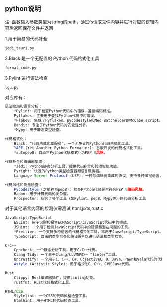## python说明


注: 函数输入参数类型为string的path，通过fs读取文件内容并进行对应的逻辑内容后返回保存文件并返回

1.用于简易的代码补全
```sh
jedi_tauri.py
```

2.Black 是一个无配置的 Python 代码格式化工具
```sh
format_code.py
```

3.Pylint 进行语法检查
```sh
lgu.py
```

对应库有：
```js
语法检测和语言分析：
    *Pylint: 用于检查Python代码中的错误，遵循编码标准。
    Pyflakes: 主要用于查找Python代码中的错误。
    *Flake8: 集成了Pyflakes、pycodestyle和Ned Batchelder的McCabe script。
    Bandit: 专注于Python代码的安全性分析。
    *Mypy: 用于静态类型检查。

代码格式化：
    Black: “代码格式化即服务”，一个无争议的Python代码格式化工具。
    YAPF (Yet Another Python Formatter): 谷歌开发的代码格式化工具。
    *autopep8: 自动将Python代码格式化为PEP 8风格。

代码补全和编辑器集成：
    *Jedi: Python静态分析工具，提供代码补全和其他智能功能。
    Pyright: 快速的Python类型检查器和语言服务器。
    Language Server Protocol (LSP): 一种与编辑器集成的协议，支持多种编程语言，包括Python。

代码风格和质量检查：
    Pycodestyle (之前称为pep8): 检查Python代码是否符合PEP 8编码风格。
    Radon: 用于计算代码的复杂度。
    Prospector: 综合了多个工具（如Pylint、pep8、Mypy等）的代码分析工具
```

对于其他语言内容的检测仅需测试 html,js/ts,rust,c
```js
JavaScript/TypeScript
    ESLint: 用于识别和报告ECMAScript/JavaScript代码中的模式。
    JSHint: 一个用于检测JavaScript代码中的错误和潜在问题的工具。
    *Prettier: 一个支持多种语言的代码格式化工具，常用于JavaScript/TypeScript。
    TypeScript: 自带的类型检查和编译器可以进行语法和类型检查。

C/C++
    Cppcheck: 一个静态分析工具，用于C/C++代码。
    Clang-Tidy: 一个基于Clang/LLVM的C++ “linter”工具。
    Uncrustify: 一个用于C、C++、C#、ObjectiveC、D、Java、Pawn和Vala代码的代码格式化工具。
    Astyle (Artistic Style): 用于格式化C、C++、C#和Java代码。

Rust
    Clippy: Rust编译器插件，提供Linting功能。
    rustfmt: Rust代码格式化工具。

HTML/CSS
    Stylelint: 一个CSS的代码风格检查工具。
    htmlhint: 用于HTML的代码检查工具。
```
